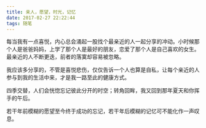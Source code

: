 ```yaml
---
title: 亲人，愿望，时光，记忆
date: 2017-02-27 22:22:44
tags: 随笔
---
```

每当我有一点喜悦，内心总会涌起一股找个最亲近的人一起分享的冲动。小时候那个人是爸爸妈妈，上学了那个人是最好的朋友，恋爱了那个人是自己喜欢的女生。最亲近的人不断更迭，前者的落寞却容易被忽略。

我应该多分享的，不管是喜悦悲伤，仅仅告诉一个人也算是自私，让每个亲近的人参与到我的生活中来，才是我一路至此的健康方式。

四季交替，人们会恍惚忘记彼此分开的时空；转角回眸，我又回到那年夏天和你挥手的午后。

若干年前模糊的愿望至今终于成功的忘记，若干年后模糊的记忆可不能化作一声叹息。
